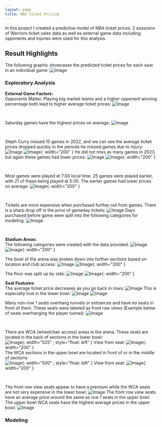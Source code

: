 ```yaml
---
layout: page
title: NBA Ticket Pricing
---
```

In this project I created a predictive model of NBA ticket prices. 2 seasosns of Warriors ticket sales data as well as external game data including opponents and injuries were used for this analysis.


## Result Highlights
The following graphic showcases the predicted ticket prices for each seat in an individual game:
![Image](/assets/nba/arena_heatmap.png)

### Exploratory Analysis
**External Game Factors:** &nbsp;<br>
Opponents Matter. Playing big market teams and a higher opponent winning percentage both lead to higher average ticket prices:
![Image](/assets/nba/opps.png)

&nbsp;<br>

Saturday games have the highest prices on average:
![Image](/assets/nba/weekdays.png)

&nbsp;<br>

Steph Curry missed 15 games in 2022, and we can see the average ticket prices dropped quickly in the periods he missed games due to injury:
![Image](/assets/nba/curry_22_graph.png)
![Image](/assets/images/curry_22.png){: width="200" }
He did not miss as many games in 2023, but again these games had lower prices:
![Image](/assets/nba/curry_23_graph.png)
![Image](/assets/nba/curry_23.png){: width="200" }

&nbsp;<br>

Most games were played at 7:00 local time. 25 games were played earlier, with 21 of these being played at 5:30. The earlier games had lower prices on average:
![Image](/assets/nba/times.jpeg){: width="200" }

&nbsp;<br>

Tickets are more expensive when purchased further out from games. There is a sharp drop off in the price of gameday tickets:
![Image](/assets/nba/days_before_graph.png)
Days purchased before game were split into the following categories for modeling:
![Image](/assets/nba/new_days.png)

&nbsp;<br>

**Stadium Areas:** &nbsp;<br>
The following categories were created with the data provided:
![Image](/assets/nba/new_group.png)
![Image](/assets/nba/new_group_avgs.png){: width="200" }

The bowl of the arena was broken down into further sections based on location and club access:
![Image](/assets/nba/new_sections.png)
![Image](/assets/nba/new_sec_avgs.png){: width="200" }



The floor was split up by side:
![Image](/assets/nba/cs_areas_map.png)
![Image](/assets/nba/cs_avgs.png){: width="200" }

**Seat Features:** &nbsp;<br>
The average ticket price decreases as you go back in rows:
![Image](/assets/nba/row_avgs_graph.png)
This is especially true in the lower bowl:
![Image](/assets/nba/lb_rows_graph.png)
![Image](/assets/nba/ub_rows_graph.png)


Many non-row 1 seats overhang tunnels or entrances and have no seats in front of them. These seats were labeled as front row views (Example below of seats overhanging the player tunnel):
![Image](/assets/images/frv.jpg)

&nbsp;<br>

There are WCA (wheelchair access) areas in the arena. These seats are located in the back of sections in the lower bowl: &nbsp;<br>
![Image](/assets/nba/lb_wca_map.png){: width="525" ; style="float: left" }
View from seat: ![Image](/assets/images/wca_lb_view.jpg){: width="200" } 
<br style="clear:both" />
The WCA sections in the upper bowl are located in front of or in the middle of sections: &nbsp;<br>
![Image](/assets/images/nba/ub_wca_map){: width="500" ; style="float: left" } 
View from seat: ![Image](/assets/images/wca_ub_view.jpg){: width="200" }


&nbsp;<br>

The front row view seats appear to have a premium while the WCA seats are not very expensive in the lower bowl:
![Image](/assets/nba/lb_rows_graph2)
The front row view seats have an average price around the same as row 1 seats in the upper bowl. The upper bowl WCA seats have the highest average prices in the upper bowl:
![Image](/assets/nba/ub_rows_graph2)

### Modeling

